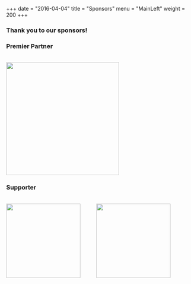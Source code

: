 +++
date = "2016-04-04"
title = "Sponsors"
menu = "MainLeft"
weight = 200
+++

### Thank you to our sponsors!


### **Premier Partner**
<br>
<img src="../mt.png" style="width:304px;">

### **Supporter**
<br>
<img src="../bcbs.png" style="width:200px;">&nbsp;&nbsp;&nbsp;&nbsp;&nbsp;&nbsp;&nbsp;&nbsp;&nbsp;&nbsp;&nbsp;<img src="../mitre.png" style="width:200px;">


